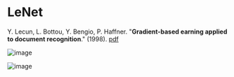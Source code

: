 # LeNet


Y. Lecun, L. Bottou, Y. Bengio, P. Haffner. "**Gradient-based earning applied to document recognition**." (1998). [pdf](http://vision.stanford.edu/cs598_spring07/papers/Lecun98.pdf)



![image](https://user-images.githubusercontent.com/84179578/154895874-8c3a1c57-68f5-4f1f-9d93-39205ad69ad8.png)

![image](https://user-images.githubusercontent.com/84179578/154900245-41e9ce4a-92e3-42fc-9db9-b131a5e22a1f.png)